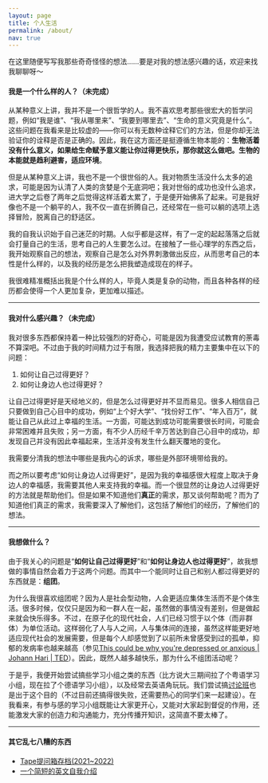 ```yaml
---
layout: page
title: 个人生活
permalink: /about/
nav: true
---
```


在这里随便写写我那些奇奇怪怪的想法……要是对我的想法感兴趣的话，欢迎来找我聊聊呀～

#### 我是一个什么样的人？（未完成）

从某种意义上讲，我并不是一个很哲学的人。我不喜欢思考那些很宏大的哲学问题，例如“我是谁”、“我从哪里来”、“我要到哪里去”、“生命的意义究竟是什么”。这些问题在我看来是比较虚的——你可以有无数种诠释它们的方法，但是你却无法验证你的诠释是否是正确的。因此，我在这方面还是挺遵循生物本能的：**生物活着没有什么意义，如果给生命赋予意义能让你过得更快乐，那你就这么做吧。生物的本能就是趋利避害，适应环境**。

但是从某种意义上讲，我也不是一个很世俗的人。我对物质生活没什么太多的追求，可能是因为认清了人类的贪婪是个无底洞吧；我对世俗的成功也没什么追求，进大学之后卷了两年之后觉得这样活着太累了，于是便开始佛系了起来。可是我好像也不是一个躺平的人，我不仅一直在折腾自己，还经常在一些可以躺的选项上选择冒险，脱离自己的舒适区。

我的自我认识始于自己迷茫的时期。人似乎都是这样，有了一定的起起落落之后就会打量自己的生活，思考自己的人生要怎么过。在接触了一些心理学的东西之后，我开始观察自己的想法，观察自己是怎么对外界刺激做出反应，从而思考自己的本性是什么样的，以及我的经历是怎么把我塑造成现在的样子。

我很难精准概括出我是个什么样的人，毕竟人类是复杂的动物，而且各种各样的经历都会使得一个人更加复杂，更加难以描述。

---

#### 我对什么感兴趣？（未完成）

我对很多东西都保持着一种比较强烈的好奇心，可能是因为我遭受应试教育的荼毒不算深吧。不过由于我的时间精力过于有限，我选择把我的精力主要集中在以下的问题：

1. 如何让自己过得更好？
2. 如何让身边人也过得更好？

让自己过得更好是天经地义的，但是怎么过得更好并不显而易见。很多人相信自己只要做到自己心目中的成功，例如“上个好大学”、“找份好工作”、“年入百万”，就能让自己从此过上幸福的生活。一方面，可能达到成功可能需要很长时间，可能会非常困难并且失败；另一方面，有不少人历经千辛万苦达到自己心目中的成功，却发现自己并没有因此幸福起来，生活并没有发生什么翻天覆地的变化。

我需要分清我的想法中哪些是我内心的诉求，哪些是外部环境带给我的。

而之所以要考虑“如何让身边人过得更好”，是因为我的幸福感很大程度上取决于身边人的幸福感，我需要其他人来支持我的幸福。而一个很显然的让身边人过得更好的方法就是帮助他们。但是如果不知道他们**真正**的需求，那又谈何帮助呢？而为了知道他们真正的需求，我需要深入了解他们，这包括了解他们的经历，了解他们的想法。

---

#### 我想做什么？

由于我关心的问题是“**如何让自己过得更好**”和“**如何让身边人也过得更好**”，故我想做的事情自然会着力于这两个问题。而其中一个能同时让自己和别人都过得更好的东西就是：**组团**。

为什么我很喜欢组团呢？因为人是社会型动物，人会更适应集体生活而不是个体生活。很多时候，仅仅只是因为和一群人在一起，虽然做的事情没有差别，但是做起来就会快乐得多。不过，在原子化的现代社会，人们已经习惯于以个体（而非群体）为单位活动。这样弱化了人与人之间，人与集体间的连接，虽然这样能更好地适应现代社会的发展需要，但是每个人却感觉到了以前所未曾感受到过的孤单，抑郁的发病率也越来越高（参见[This could be why you're depressed or anxious \| Johann Hari \| TED](https://youtu.be/MB5IX-np5fE?feature=shared)）。因此，既然人越多越快乐，那为什么不组团活动呢？

于是乎，我便开始尝试搞些学习小组之类的东西（比方说大三期间拉了个粤语学习小组，现在拉了个德语学习小组），以及经常去英语角玩玩。我们尝试搞[讨论班](/seminars/)也是出于这个目的（不过目前还搞得很失败，还需要热心的同学们来一起建设）。在我看来，有参与感的学习小组既能让大家更开心，又能对大家起到督促的作用，还能激发大家的创造力和沟通能力，充分传播开知识，这简直不要太棒了。

---

#### 其它乱七八糟的东西

- [Tape提问箱存档(2021~2022)](/about/tape)
- [一个简短的英文自我介绍](/about/intro-en)